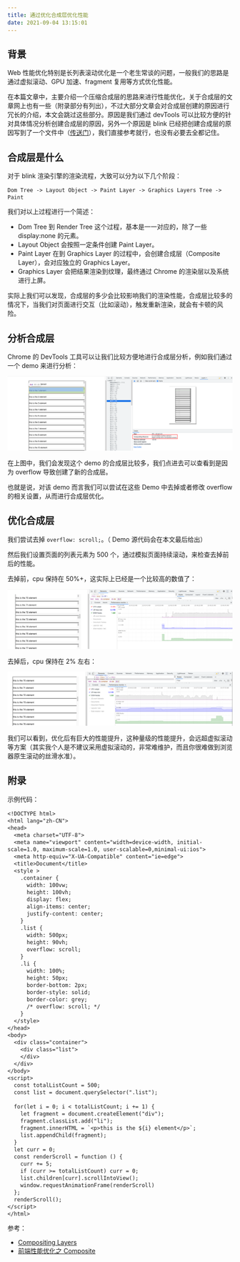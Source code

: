 ```yaml
---
title: 通过优化合成层优化性能
date: 2021-09-04 13:15:01
---
```


## 背景

Web 性能优化特别是长列表滚动优化是一个老生常谈的问题，一般我们的思路是通过虚拟滚动、GPU 加速、fragment 复用等方式优化性能。

在本篇文章中，主要介绍一个压缩合成层的思路来进行性能优化，关于合成层的文章网上也有一些（附录部分有列出），不过大部分文章会对合成层创建的原因进行冗长的介绍，本文会跳过这些部分。原因是我们通过 devTools 可以比较方便的针对具体情况分析创建合成层的原因，另外一个原因是 blink 已经把创建合成层的原因写到了一个文件中（[传送门](https://source.chromium.org/chromium/chromium/src/+/master:third_party/blink/renderer/platform/graphics/compositing_reasons.cc)），我们直接参考就行，也没有必要去全都记住。


## 合成层是什么

对于 blink 渲染引擎的渲染流程，大致可以分为以下几个阶段：

```
Dom Tree -> Layout Object -> Paint Layer -> Graphics Layers Tree -> Paint
```

我们对以上过程进行一个简述：

* Dom Tree 到 Render Tree 这个过程，基本是一一对应的，除了一些 display:none 的元素。
* Layout Object 会按照一定条件创建 Paint Layer。
* Paint Layer 在到 Graphics Layer 的过程中，会创建合成层（Composite Layer），会对应独立的 Graphics Layer。
* Graphics Layer 会把结果渲染到纹理，最终通过 Chrome 的渲染层以及系统进行上屏。

实际上我们可以发现，合成层的多少会比较影响我们的渲染性能，合成层比较多的情况下，当我们对页面进行交互（比如滚动），触发重新渲染，就会有卡顿的风险。

## 分析合成层

Chrome 的 DevTools 工具可以让我们比较方便地进行合成层分析，例如我们通过一个 demo 来进行分析：

![合成层示例](_assets/composite_reason.png)

在上图中，我们会发现这个 demo 的合成层比较多，我们点进去可以查看到是因为 overflow 导致创建了新的合成层。

也就是说，对该 demo 而言我们可以尝试在这些 Demo 中去掉或者修改 overflow 的相关设置，从而进行合成层优化。

## 优化合成层

我们尝试去掉 `overflow: scroll;`。（ Demo 源代码会在本文最后给出）

然后我们设置页面的列表元素为 500 个，通过模拟页面持续滚动，来检查去掉前后的性能。

去掉前，cpu 保持在 50%+，这实际上已经是一个比较高的数值了：

![合成层cpu](_assets/composite_cpu_1.png)

去掉后，cpu 保持在 2% 左右：

![去除合成层cpu](_assets/composite_cpu_2.png)

我们可以看到，优化后有巨大的性能提升，这种量级的性能提升，会远超虚拟滚动等方案（其实我个人是不建议采用虚拟滚动的，非常难维护，而且你很难做到浏览器原生滚动的丝滑水准）。

## 附录

示例代码：

```
<!DOCTYPE html>
<html lang="zh-CN">
<head>
  <meta charset="UTF-8">
  <meta name="viewport" content="width=device-width, initial-scale=1.0, maximum-scale=1.0, user-scalable=0,minimal-ui:ios">
  <meta http-equiv="X-UA-Compatible" content="ie=edge">
  <title>Document</title>
  <style >
    .container {
      width: 100vw;
      height: 100vh;
      display: flex;
      align-items: center;
      justify-content: center;
    }
    .list {
      width: 500px;
      height: 90vh;
      overflow: scroll;
    }
    .li {
      width: 100%;
      height: 50px;
      border-bottom: 2px;
      border-style: solid;
      border-color: grey;
      /* overflow: scroll; */
    }
  </style>
</head>
<body>
  <div class="container">
    <div class="list">
    </div>
  </div>
</body>
<script>
  const totalListCount = 500;
  const list = document.querySelector(".list");

  for(let i = 0; i < totalListCount; i += 1) {
    let fragment = document.createElement("div");
    fragment.classList.add("li");
    fragment.innerHTML = `<p>this is the ${i} element</p>`;
    list.appendChild(fragment);
  }
  let curr = 0;
  const renderScroll = function () {
    curr += 5;
    if (curr >= totalListCount) curr = 0;
    list.children[curr].scrollIntoView();
    window.requestAnimationFrame(renderScroll)
  };
  renderScroll();
</script>
</html>
```

参考：

- [Compositing Layers](https://zhuanlan.zhihu.com/p/88288584)
- [前端性能优化之 Composite](https://segmentfault.com/a/1190000015917498)
